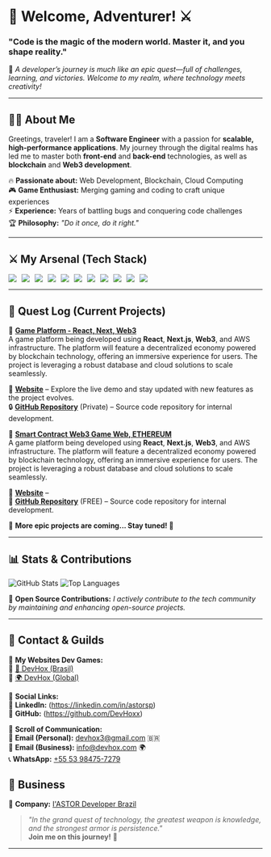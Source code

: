 # 🏰 Welcome, Adventurer! ⚔️  
### "Code is the magic of the modern world. Master it, and you shape reality."  

📜 *A developer’s journey is much like an epic quest—full of challenges, learning, and victories. Welcome to my realm, where technology meets creativity!*  

---

## 🧙‍♂️ About Me  
Greetings, traveler! I am a **Software Engineer** with a passion for **scalable, high-performance applications**. My journey through the digital realms has led me to master both **front-end** and **back-end** technologies, as well as **blockchain** and **Web3 development**.  

🔥 **Passionate about:** Web Development, Blockchain, Cloud Computing  
🎮 **Game Enthusiast:** Merging gaming and coding to craft unique experiences  
⚡ **Experience:** Years of battling bugs and conquering code challenges  
🏆 **Philosophy:** *"Do it once, do it right."*  

---

## ⚔️ My Arsenal (Tech Stack)  

<div style="display: flex; flex-wrap: wrap; gap: 10px;">
  <img src="https://img.shields.io/badge/HTML5-E34F26?style=for-the-badge&logo=html5&logoColor=white"/>
  <img src="https://img.shields.io/badge/CSS3-1572B6?style=for-the-badge&logo=css3&logoColor=white"/>
  <img src="https://img.shields.io/badge/MySQL-4479A1?style=for-the-badge&logo=mysql&logoColor=white"/>
  <img src="https://img.shields.io/badge/PHP-777BB4?style=for-the-badge&logo=php&logoColor=white"/>
  <img src="https://img.shields.io/badge/Web3-15A6A6?style=for-the-badge&logo=web3.js&logoColor=white"/>
  <img src="https://img.shields.io/badge/Blockchain-121D33?style=for-the-badge&logo=ethereum&logoColor=white"/>
  <img src="https://img.shields.io/badge/React-61DAFB?style=for-the-badge&logo=react&logoColor=black"/>
  <img src="https://img.shields.io/badge/Next.js-000000?style=for-the-badge&logo=next.js&logoColor=white"/>
  <img src="https://img.shields.io/badge/Node.js-339933?style=for-the-badge&logo=node.js&logoColor=white"/>
  <img src="https://img.shields.io/badge/Vue.js-4FC08D?style=for-the-badge&logo=vue.js&logoColor=white"/>
  <img src="https://img.shields.io/badge/AWS-232F3E?style=for-the-badge&logo=amazon-aws&logoColor=white"/>
</div>  

---

## 📜 Quest Log (Current Projects)  
📌 **[Game Platform - React, Next, Web3](#)**  
A game platform being developed using **React**, **Next.js**, **Web3**, and AWS infrastructure. The platform will feature a decentralized economy powered by blockchain technology, offering an immersive experience for users. The project is leveraging a robust database and cloud solutions to scale seamlessly.  

🔗 **[Website](https://universeofcalez.com)** – Explore the live demo and stay updated with new features as the project evolves.  
🔒 **[GitHub Repository](https://github.com/DevHoxx/universe-of-calez---BKP)** (Private) – Source code repository for internal development.  
 
📌 **[Smart Contract Web3 Game Web, ETHEREUM](#)**  
A game platform being developed using **React**, **Next.js**, **Web3**, and AWS infrastructure. The platform will feature a decentralized economy powered by blockchain technology, offering an immersive experience for users. The project is leveraging a robust database and cloud solutions to scale seamlessly. 

🔗 **[Website](#)** –  
📂 **[GitHub Repository](https://github.com/DevHoxx/smart-contract-bnb-game-web)** (FREE) – Source code repository for internal development.  

📌 **More epic projects are coming... Stay tuned! 🚀**  

---

## 📊 Stats & Contributions  

![GitHub Stats](https://github-readme-stats.vercel.app/api?username=DevHoxx&show_icons=true&theme=dark)
![Top Languages](https://github-readme-stats.vercel.app/api/top-langs/?username=DevHoxx&layout=compact&theme=dark)  

📌 **Open Source Contributions:** *I actively contribute to the tech community by maintaining and enhancing open-source projects.*  

---

## 🏹 Contact & Guilds  

📜 **My Websites Dev Games:**  
🔹 [🏰 DevHox (Brasil)](https://devhox.com.br)  
🔹 [🌍 DevHox (Global)](https://devhox.com)  

📜 **Social Links:**  
🔹 **LinkedIn:** (https://linkedin.com/in/astorsp)  
🔹 **GitHub:** (https://github.com/DevHoxx)  

📜 **Scroll of Communication:**  
📩 **Email (Personal):** [devhox3@gmail.com](mailto:devhox3@gmail.com) 🇧🇷  
📩 **Email (Business):** [info@devhox.com](mailto:info@devhox.com) 🌍  
📞 **WhatsApp:** [+55 53 98475-7279](https://wa.me/+5553984757279)   

## 🏢 Business  
🔹 **Company:** [I'ASTOR Developer Brazil](https://iastor.com)  

> *"In the grand quest of technology, the greatest weapon is knowledge, and the strongest armor is persistence."*  
> **Join me on this journey!** 🚀  
---
  
